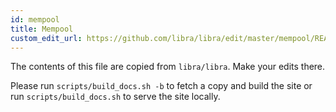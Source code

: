 ```yaml
---
id: mempool
title: Mempool
custom_edit_url: https://github.com/libra/libra/edit/master/mempool/README.md
---
```


The contents of this file are copied from `libra/libra`. Make your edits there.

Please run `scripts/build_docs.sh -b` to fetch a copy and build the site or run `scripts/build_docs.sh` to serve the site locally.